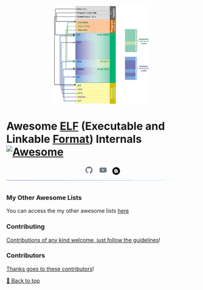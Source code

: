 <p align="center">
    <a href="https://wiki.osdev.org/ELF">
      <img width="50%" src="https://github.com/cybersecurity-dev/cybersecurity-dev/blob/main/assets/ELF_internals.jpg" />
    </a>
</p>

# Awesome [ELF](https://en.wikipedia.org/wiki/Executable_and_Linkable_Format) (Executable and Linkable [Format](https://gabi.xinuos.com/)) Internals [![Awesome](https://awesome.re/badge.svg)](https://awesome.re)

<p align="center">
    <a href="https://github.com/cybersecurity-dev/"><img height="25" src="https://github.com/cybersecurity-dev/cybersecurity-dev/blob/main/assets/github.svg" alt="GitHub"></a>
    &nbsp;
    <a href="https://www.youtube.com/@CyberThreatDefence"><img height="25" src="https://github.com/cybersecurity-dev/cybersecurity-dev/blob/main/assets/youtube.svg" alt="YouTube"></a>
    &nbsp;
    <a href="https://cyberthreatdefence.com/my_awesome_lists"><img height="20" src="https://github.com/cybersecurity-dev/cybersecurity-dev/blob/main/assets/blog.svg" alt="My Awesome Lists"></a>
    <img src="https://github.com/cybersecurity-dev/cybersecurity-dev/blob/main/assets/bar.gif">
</p>


##

### My Other Awesome Lists
You can access the my other awesome lists [here](https://cyberthreatdefence.com/my_awesome_lists)

### Contributing
[Contributions of any kind welcome, just follow the guidelines](contributing.md)!

### Contributors
[Thanks goes to these contributors](https://github.com/cybersecurity-dev/awesome-elf-internals/graphs/contributors)!

[🔼 Back to top](##awesome-elf-executable-and-linkable-format-internals-)
